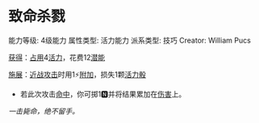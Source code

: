 # 致命杀戮

能力等级: 4级能力
属性类型: 活力能力
派系类型: 技巧
Creator: William Pucs

<aside>

[获得](https://www.notion.so/1b3d619a067b8027ba38e2c1caf9d84b?pvs=21)：[占用](https://www.notion.so/1b3d619a067b8028a794de6ceed96ec0?pvs=21)4[活力](https://www.notion.so/1b3d619a067b805391c0d92f6a9c2e06?pvs=21)，花费12[潜能](https://www.notion.so/1b3d619a067b80c2bdb4c721adc30021?pvs=21)

</aside>

<aside>

[施展](https://www.notion.so/1b3d619a067b80f38dccf027f026b32f?pvs=21)：[近战攻击](https://www.notion.so/1b4d619a067b80eda8b0facbba0c7b1a?pvs=21)时用1⚡️[附加](https://www.notion.so/1b3d619a067b808aba32f87c5cab4efb?pvs=21)，损失1颗[活力骰](https://www.notion.so/1b3d619a067b8019a494fecc31aaaafa?pvs=21)

- 若此次攻击[命中](https://www.notion.so/1b4d619a067b805b9ae6f266211ce9d3?pvs=21)，你可掷1🅽并将结果累加在[伤害](https://www.notion.so/1b4d619a067b8092a3a9d4c4494aea00?pvs=21)上。
</aside>

*一击毙命，绝不留手。*